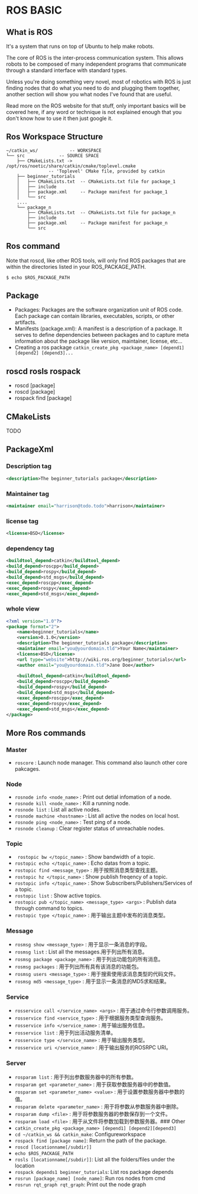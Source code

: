 # ROS BASIC

## What is ROS
It's a system that runs on top of Ubuntu to help make robots.

The core of ROS is the inter-process communication system. This allows robots to be composed of many independent programs that communicate through a standard interface with standard types.

Unless you're doing something very novel, most of robotics with ROS is just finding nodes that do what you need to do and plugging them together, another section will show you what nodes I've found that are useful.

Read more on the ROS website for that stuff, only important basics will be covered here, if any word or technique is not explained enough that you don't know how to use it then just google it.
## Ros Workspace Structure

```
~/catkin_ws/			-- WORKSPACE
└── src				-- SOURCE SPACE
    ├── CMakeLists.txt -> /opt/ros/noetic/share/catkin/cmake/toplevel.cmake 
	 			-- 'Toplevel' CMake file, provided by catkin
    ├── beginner_tutorials
    │   ├── CMakeLists.txt	-- CMakeLists.txt file for package_1
    │   ├── include
    │   ├── package.xml		-- Package manifest for package_1
    │   └── src
	....
    └── package_n
        ├── CMakeLists.txt	-- CMakeLists.txt file for package_n
        ├── include
        ├── package.xml		-- Package manifest for package_n
        └── src

```

## Ros command 
Note that roscd, like other ROS tools, will only find ROS packages that are within the directories listed in your ROS_PACKAGE_PATH. 
```terminal
$ echo $ROS_PACKAGE_PATH
```

## Package
* Packages: Packages are the software organization unit of ROS code. Each package can contain libraries, executables, scripts, or other artifacts.
* Manifests (package.xml): A manifest is a description of a package. It serves to define dependencies between packages and to capture meta information about the package like version, maintainer, license, etc...
* Creating a ros package ```catkin_create_pkg <package_name> [depend1] [depend2] [depend3]...```
## roscd rosls rospack
* roscd [package]
* roscd [package]
* rospack find [package]	

## CMakeLists
TODO
## PackageXml

### Description tag
```xml
<description>The beginner_tutorials package</description>
```

### Maintainer tag 
```xml
<maintainer email="harrison@todo.todo">harrison</maintainer>
```

### license tag
```xml
<license>BSD</license>
```

### dependency tag
```xml
<buildtool_depend>catkin</buildtool_depend>
<build_depend>roscpp</build_depend>
<build_depend>rospy</build_depend>
<build_depend>std_msgs</build_depend>
<exec_depend>roscpp</exec_depend>
<exec_depend>rospy</exec_depend>
<exec_depend>std_msgs</exec_depend>
```

### whole view
```xml
<?xml version="1.0"?>
<package format="2">
	<name>beginner_tutorials</name>
	<version>0.1.0</version>
	<description>The beginner_tutorials package</description>
	<maintainer email="you@yourdomain.tld">Your Name</maintainer>
	<license>BSD</license>
	<url type="website">http://wiki.ros.org/beginner_tutorials</url>
	<author email="you@yourdomain.tld">Jane Doe</author>
	
	<buildtool_depend>catkin</buildtool_depend>
	<build_depend>roscpp</build_depend>
	<build_depend>rospy</build_depend>
	<build_depend>std_msgs</build_depend>
	<exec_depend>roscpp</exec_depend>
	<exec_depend>rospy</exec_depend>
	<exec_depend>std_msgs</exec_depend>
</package>
```

## More Ros commands
### Master
- ```roscore``` : Launch node manager. This command also launch other core pakcages.

### Node
- ```rosnode info <node_name>``` : Print out detial infomation of a node.
- ```rosnode kill <node_name>``` : Kill a running node.
- ```rosnode list``` : List all active nodes.
- ```rosnode machine <hostname>``` : List all active the nodes on local host.
- ```rosnode ping <node_name>``` : Test ping of a node.
- ```rosnode cleanup``` : Clear register status of unreachable nodes.

### Topic
- ``` rostopic bw </topic_name>``` : Show bandwidth of a topic.
- ```rostopic echo </topic_name>``` : Echo datas from a topic.
- ```rostopic find <message_type>``` : 用于按照消息类型查找主题。
- ```rostopic hz </topic_name>``` : Show publish freqency of a topic.
- ```rostopic info </topic_name>``` : Show Subscribers/Publishers/Services of a topic.
- ```rostopic list``` : Show active topics.
- ```rostopic pub </topic_name> <message_type> <args>``` : Publish data through command to topics.
- ```rostopic type </topic_name>``` : 用于输出主题中发布的消息类型。

### Message
- ```rosmsg show <message_type>``` : 用于显示一条消息的字段。 
- ```rosmsg list``` : List all the messages.用于列出所有消息。
- ```rosmsg package <package_name>``` : 用于列出功能包的所有消息。
- ```rosmsg packages``` : 用于列出所有具有该消息的功能包。
- ```rosmsg users <message_type>``` : 用于搜索使用该消息类型的代码文件。
- ```rosmsg md5 <message_type>``` : 用于显示一条消息的MD5求和结果。


### Service
- ```rosservice call </service_name> <args>``` : 用于通过命令行参数调用服务。
- ```rosservice find <service_type>``` : 用于根据服务类型查询服务。
- ```rosservice info </service_name>``` : 用于输出服务信息。
- ```rosservice list``` : 用于列出活动服务清单。
- ```rosservice type </service_name>``` : 用于输出服务类型。
- ```rosservice uri </service_name>``` : 用于输出服务的ROSRPC URI。


### Server
- ```rosparam list``` : 用于列出参数服务器中的所有参数。
- ```rosparam get <parameter_name>``` : 用于获取参数服务器中的参数值。
- ```rosparam set <parameter_name> <value>``` : 用于设置参数服务器中参数的值。
- ```rosparam delete <parameter_name>``` : 用于将参数从参数服务器中删除。
- ```rosparam dump <file>``` : 用于将参数服务器的参数保存到一个文件。
- ```rosparam load <file>``` : 用于从文件将参数加载到参数服务器。### Other
- ```catkin_create_pkg <package_name> [depend1] [depend2][depend3]```
- ``` cd ~/catkin_ws && catkin_make ```: Configureworkspace
- ```rospack find [package name]```: Return the path of the package. 	   
-  ```roscd [locationname[/subdir]] ```   
- ```echo $ROS_PACKAGE_PATH```    
-  ``` rosls [locationname[/subdir]] ```: List all the folders/files under the location
- ```rospack depends1 beginner_tutorials```: List ros package  depends
- ```rosrun [package_name] [node_name]```: Run ros nodes from cmd	
- ```rosrun rqt_graph rqt_graph```: Print out the node graph